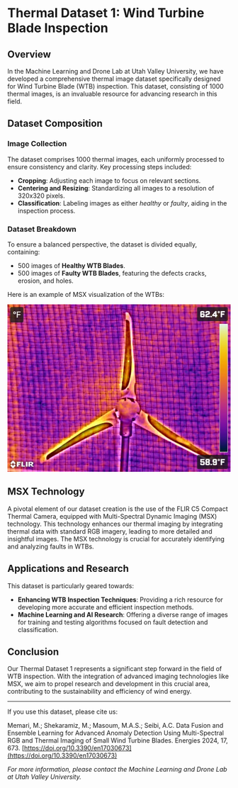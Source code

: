 # Thermal Dataset 1: Wind Turbine Blade Inspection

## Overview

In the Machine Learning and Drone Lab at Utah Valley University, we have developed a comprehensive thermal image dataset specifically designed for Wind Turbine Blade (WTB) inspection. This dataset, consisting of 1000 thermal images, is an invaluable resource for advancing research in this field.

## Dataset Composition

### Image Collection

The dataset comprises 1000 thermal images, each uniformly processed to ensure consistency and clarity. Key processing steps included:

- **Cropping**: Adjusting each image to focus on relevant sections.
- **Centering and Resizing**: Standardizing all images to a resolution of 320x320 pixels.
- **Classification**: Labeling images as either *healthy* or *faulty*, aiding in the inspection process.

### Dataset Breakdown

To ensure a balanced perspective, the dataset is divided equally, containing:

- 500 images of **Healthy WTB Blades**.
- 500 images of **Faulty WTB Blades**, featuring the defects cracks, erosion, and holes.

Here is an example of MSX visualization of the WTBs:

![Example of Thermal Images - MSX_all_blades.jpg](MSX_all_blades.jpg)



## MSX Technology

A pivotal element of our dataset creation is the use of the FLIR C5 Compact Thermal Camera, equipped with Multi-Spectral Dynamic Imaging (MSX) technology. This technology enhances our thermal imaging by integrating thermal data with standard RGB imagery, leading to more detailed and insightful images. The MSX technology is crucial for accurately identifying and analyzing faults in WTBs.

## Applications and Research

This dataset is particularly geared towards:

- **Enhancing WTB Inspection Techniques**: Providing a rich resource for developing more accurate and efficient inspection methods.
- **Machine Learning and AI Research**: Offering a diverse range of images for training and testing algorithms focused on fault detection and classification.

## Conclusion

Our Thermal Dataset 1 represents a significant step forward in the field of WTB inspection. With the integration of advanced imaging technologies like MSX, we aim to propel research and development in this crucial area, contributing to the sustainability and efficiency of wind energy.

---

If you use this dataset, please cite us:

Memari, M.; Shekaramiz, M.; Masoum, M.A.S.; Seibi, A.C. Data Fusion and Ensemble Learning for Advanced Anomaly Detection Using Multi-Spectral RGB and Thermal Imaging of Small Wind Turbine Blades. Energies 2024, 17, 673. [https://doi.org/10.3390/en17030673](https://doi.org/10.3390/en17030673)


*For more information, please contact the Machine Learning and Drone Lab at Utah Valley University.*
